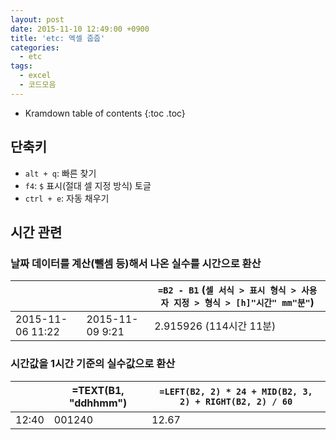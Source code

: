 ```yaml
---
layout: post
date: 2015-11-10 12:49:00 +0900
title: 'etc: 엑셀 줍줍'
categories:
  - etc
tags:
  - excel
  - 코드모음
---
```


* Kramdown table of contents
{:toc .toc}

## 단축키

- `alt + q`: 빠른 찾기
- `f4`: `$` 표시(절대 셀 지정 방식) 토글
- `ctrl + e`: 자동 채우기

## 시간 관련

### 날짜 데이터를 계산(뺄셈 등)해서 나온 실수를 시간으로 환산

|  |  |`=B2 - B1` (`셀 서식 > 표시 형식 > 사용자 지정 > 형식 > [h]"시간" mm"분"`)|
|--|--|--|
|2015-11-06 11:22|2015-11-09 9:21|2.915926 (114시간 11분)|

### 시간값을 1시간 기준의 실수값으로 환산

|  |=TEXT(B1, "ddhhmm")|`=LEFT(B2, 2) * 24 + MID(B2, 3, 2) + RIGHT(B2, 2) / 60`|
|--|--|--|
|12:40|001240|12.67|
